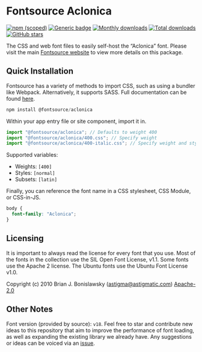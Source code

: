 # Fontsource Aclonica

[![npm (scoped)](https://img.shields.io/npm/v/@fontsource/aclonica?color=brightgreen)](https://www.npmjs.com/package/@fontsource/aclonica) [![Generic badge](https://img.shields.io/badge/fontsource-passing-brightgreen)](https://github.com/fontsource/fontsource) [![Monthly downloads](https://badgen.net/npm/dm/@fontsource/aclonica)](https://github.com/fontsource/fontsource) [![Total downloads](https://badgen.net/npm/dt/@fontsource/aclonica)](https://github.com/fontsource/fontsource) [![GitHub stars](https://img.shields.io/github/stars/fontsource/fontsource.svg?style=social&label=Star)](https://github.com/fontsource/fontsource/stargazers)

The CSS and web font files to easily self-host the “Aclonica” font. Please visit the main [Fontsource website](https://fontsource.org/fonts/aclonica) to view more details on this package.

## Quick Installation

Fontsource has a variety of methods to import CSS, such as using a bundler like Webpack. Alternatively, it supports SASS. Full documentation can be found [here](https://fontsource.org/docs/getting-started/introduction).

```javascript
npm install @fontsource/aclonica
```

Within your app entry file or site component, import it in.

```javascript
import "@fontsource/aclonica"; // Defaults to weight 400
import "@fontsource/aclonica/400.css"; // Specify weight
import "@fontsource/aclonica/400-italic.css"; // Specify weight and style

```

Supported variables:
- Weights: `[400]`
- Styles: `[normal]`
- Subsets: `[latin]`

Finally, you can reference the font name in a CSS stylesheet, CSS Module, or CSS-in-JS.

```css
body {
  font-family: "Aclonica";
}
```

## Licensing
It is important to always read the license for every font that you use.
Most of the fonts in the collection use the SIL Open Font License, v1.1. Some fonts use the Apache 2 license. The Ubuntu fonts use the Ubuntu Font License v1.0.

Copyright (c) 2010 Brian J. Bonislawsky (astigma@astigmatic.com)
[Apache-2.0](http://www.apache.org/licenses/LICENSE-2.0.html)

## Other Notes
Font version (provided by source): `v18`.
Feel free to star and contribute new ideas to this repository that aim to improve the performance of font loading, as well as expanding the existing library we already have. Any suggestions or ideas can be voiced via an [issue](https://github.com/fontsource/fontsource/issues).